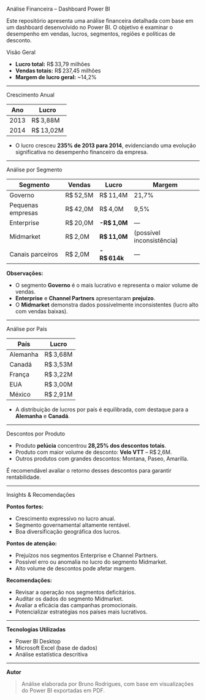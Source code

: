 Análise Financeira – Dashboard Power BI

Este repositório apresenta uma análise financeira detalhada com base em um dashboard desenvolvido no Power BI. O objetivo é examinar o desempenho em vendas, lucros, segmentos, regiões e políticas de desconto.


Visão Geral

- **Lucro total:** R$ 33,79 milhões  
- **Vendas totais:** R$ 237,45 milhões  
- **Margem de lucro geral:** ~14,2%

---

Crescimento Anual

| Ano  | Lucro       |
|------|-------------|
| 2013 | R$ 3,88M    |
| 2014 | R$ 13,02M   |

- O lucro cresceu **235% de 2013 para 2014**, evidenciando uma evolução significativa no desempenho financeiro da empresa.

---

Análise por Segmento

| Segmento         | Vendas    | Lucro        | Margem    |
|------------------|-----------|--------------|-----------|
| Governo          | R$ 52,5M  | R$ 11,4M     | 21,7%     |
| Pequenas empresas| R$ 42,0M  | R$ 4,0M      | 9,5%      |
| Enterprise       | R$ 20,0M  | **-R$ 1,0M** | —         |
| Midmarket        | R$ 2,0M   | **R$ 11,0M** | (possível inconsistência) |
| Canais parceiros | R$ 2,0M   | **-R$ 614k** | —         |

**Observações:**
- O segmento **Governo** é o mais lucrativo e representa o maior volume de vendas.
- **Enterprise** e **Channel Partners** apresentaram **prejuízo**.
- O **Midmarket** demonstra dados possivelmente inconsistentes (lucro alto com vendas baixas).

---

Análise por País

| País         | Lucro       |
|--------------|-------------|
| Alemanha     | R$ 3,68M    |
| Canadá       | R$ 3,53M    |
| França       | R$ 3,22M    |
| EUA          | R$ 3,00M    |
| México       | R$ 2,91M    |

- A distribuição de lucros por país é equilibrada, com destaque para a **Alemanha** e **Canadá**.

---

Descontos por Produto

- Produto **pelúcia** concentrou **28,25% dos descontos totais**.
- Produto com maior volume de desconto: **Velo VTT** – R$ 2,6M.
- Outros produtos com grandes descontos: Montana, Paseo, Amarilla.

É recomendável avaliar o retorno desses descontos para garantir rentabilidade.

---

Insights & Recomendações

**Pontos fortes:**
- Crescimento expressivo no lucro anual.
- Segmento governamental altamente rentável.
- Boa diversificação geográfica dos lucros.

**Pontos de atenção:**
- Prejuízos nos segmentos Enterprise e Channel Partners.
- Possível erro ou anomalia no lucro do segmento Midmarket.
- Alto volume de descontos pode afetar margem.

**Recomendações:**
- Revisar a operação nos segmentos deficitários.
- Auditar os dados do segmento Midmarket.
- Avaliar a eficácia das campanhas promocionais.
- Potencializar estratégias nos países mais lucrativos.

---

**Tecnologias Utilizadas**

- Power BI Desktop
- Microsoft Excel (base de dados)
- Análise estatística descritiva

---

**Autor**
> Análise elaborada por Bruno Rodrigues, com base em visualizações do Power BI exportadas em PDF.

